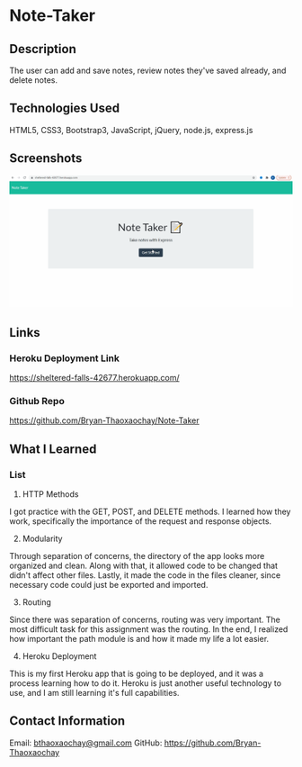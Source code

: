 # Note-Taker

## Description

The user can add and save notes, review notes they've saved already, and delete notes.

## Technologies Used

HTML5, CSS3, Bootstrap3, JavaScript, jQuery, node.js, express.js

## Screenshots

![](images/note-taker.gif)

## Links

### Heroku Deployment Link

https://sheltered-falls-42677.herokuapp.com/

### Github Repo
https://github.com/Bryan-Thaoxaochay/Note-Taker 

## What I Learned

### List
1. HTTP Methods 

I got practice with the GET, POST, and DELETE methods. I learned how they work, specifically the importance of the request and response objects.

2. Modularity

Through separation of concerns, the directory of the app looks more organized and clean. Along with that, it allowed code to be changed that didn't affect other files. Lastly, it made the code in the files cleaner, since necessary code could just be exported and imported.

3. Routing

Since there was separation of concerns, routing was very important. The most difficult task for this assignment was the routing. In the end, I realized how important the path module is and how it made my life a lot easier.

4. Heroku Deployment

This is my first Heroku app that is going to be deployed, and it was a process learning how to do it. Heroku is just another useful technology to use, and I am still learning it's full capabilities.

## Contact Information

Email: bthaoxaochay@gmail.com
GitHub: https://github.com/Bryan-Thaoxaochay 
